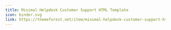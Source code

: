 ```yaml
---
title: Minimal Helpdesk Customer Support HTML Template
icon: binder.svg
link: https://themeforest.net/item/minimal-helpdesk-customer-support-html-template/20863807
---
```

